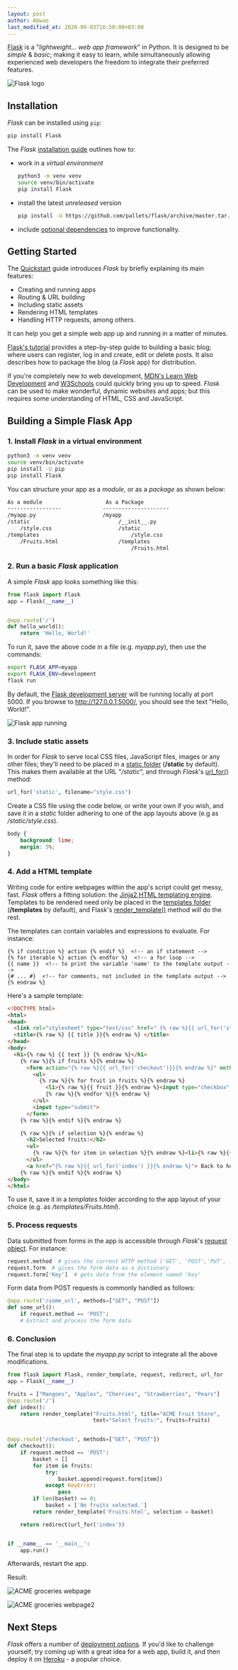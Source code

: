 ```yaml
---
layout: post
author: Abwao
last_modified_at: 2020-09-03T16:50:00+03:00
---
```

[Flask][1] is a "*lightweight... web app framework*" in Python. It is designed to be *simple* & *basic*; making it easy to learn, while simultaneously allowing experienced web developers the freedom to integrate their preferred features.

![Flask logo][2]

## Installation

*Flask* can be installed using `pip`:

```bash
pip install Flask
```

The *Flask* [installation guide][3] outlines how to:

- work in a *virtual environment*

  ```bash
  python3 -m venv venv
  source venv/bin/activate
  pip install Flask
  ```

- install the latest *unreleased* version

  ```bash
  pip install -U https://github.com/pallets/flask/archive/master.tar.gz
  ```

- include [optional dependencies][4] to improve functionality.

## Getting Started

The [Quickstart][5] guide introduces *Flask*  by briefly explaining its main features:

- Creating and running apps
- Routing & URL building
- Including static assets
- Rendering HTML templates
- Handling HTTP requests, among others.

It  can help you get a simple web app up and running in a matter of minutes.

[Flask's tutorial][6] provides a step-by-step guide to building a basic blog; where users can register, log in and create, edit or delete posts. It also describes how to package the blog (a *Flask* app) for distribution.

If you're completely new to web development, [MDN's Learn Web Development][7] and [W3Schools][8] could quickly bring you up to speed. *Flask* can be used to make wonderful, dynamic websites and apps; but this requires some understanding of HTML, CSS and JavaScript.

## Building a Simple Flask App

### 1. Install *Flask* in a virtual environment

```bash
python3 -m venv venv
source venv/bin/activate
pip install -U pip
pip install Flask
```

You can structure your app as a *module*, or as a *package* as shown below:

```md
As a module                    As a Package
-----------------             ---------------------
/myapp.py                     /myapp
/static                            /__init__.py
    /style.css                     /static
/templates                             /style.css
    /Fruits.html                   /templates
                                       /Fruits.html
```

### 2. Run a basic *Flask* application

A simple *Flask* app looks something like this:

```python
from flask import Flask
app = Flask(__name__)


@app.route('/')
def hello_world():
    return 'Hello, World!'
```

To run it, save the above code in a file (e.g. *myapp.py*), then use the commands:

```bash
export FLASK_APP=myapp
export FLASK_ENV=development
flask run
```

By default, the [Flask development server][9] will be running locally at port 5000. If you browse to <http://127.0.0.1:5000/>, you should see the text "Hello, World!".

![Flask app running][10]

### 3. Include static assets

In order for *Flask* to serve local CSS files, JavaScript files, images or any other files; they'll need to be placed in a [static folder][11] (**/static** by default). This makes them available at the URL "*/static*", and through *Flask*'s [url_for()][12] method:

```python
url_for('static', filename="style.css")
```

Create a CSS file using the code below, or write your own if you wish, and save it in a *static* folder adhering to one of the app layouts above (e.g as */static/style.css*).

```css
body {
    background: lime;
    margin: 5%;
}
```

### 4. Add a HTML template

Writing code for entire webpages within the app's script could get messy, fast. *Flask* offers a fitting solution: the [Jinja2 HTML templating engine][13]. Templates to be rendered need only be placed in the [templates folder][14] (**/templates** by default), and Flask's [render_template()][15] method will do the rest.

The templates can contain variables and expressions to evaluate. For instance:

```{% raw %}
{% if condition %} action {% endif %}  <!-- an if statement -->
{% for iterable %} action {% endfor %}  <!-- a for loop -->
{{ name }}  <!-- to print the variable 'name' to the template output -->
{# ... #}  <!-- for comments, not included in the template output -->
{% endraw %}
```

Here's a sample template:

```html
<!DOCTYPE html>
<html>
<head>
  <link rel="stylesheet" type="text/css" href=" {% raw %}{{ url_for('static', filename='style.css')}}{% endraw %}">
  <title>{% raw %} {{ title }}{% endraw %} </title>
</head>
<body>
  <h1>{% raw %} {{ text }} {% endraw %}</h1>
    {% raw %}{% if fruits %}{% endraw %}
      <form action="{% raw %}{{ url_for('checkout')}}{% endraw %}" method="POST">
        <ul>
          {% raw %}{% for fruit in fruits %}{% endraw %}
            <li>{% raw %}{{ fruit }}{% endraw %}<input type="checkbox" value="{% raw %}{{ fruit }}{% endraw %}" name="{% raw %}{{ fruit }}{% endraw %}"><br></li>
            {% raw %}{% endfor %}{% endraw %}
        </ul>
        <input type="submit">
      </form>
    {% raw %}{% endif %}{% endraw %}

    {% raw %}{% if selection %}{% endraw %}
      <h2>Selected fruits:</h2>
      <ul>
        {% raw %}{% for item in selection %}{% endraw %}<li>{% raw %}{{ item }}{% endraw %}</li>{% raw %}{% endfor %}{% endraw %}
      </ul>
      <a href="{% raw %}{{ url_for('index') }}{% endraw %}"> Back to home</a>
    {% raw %}{% endif %}{% endraw %}
</body>
</html>
```

To use it, save it in a *templates* folder according to the app layout of your choice (e.g. as */templates/Fruits.html*).

### 5. Process requests

Data submitted from forms in the app is accessible through *Flask*'s [request object][16]. For instance:

```python
request.method  # gives the current HTTP method ('GET', 'POST','PUT', ...)
request.form  # gives the form data as a dictionary
request.form['Key']  # gets data from the element named 'Key'
```

Form data from POST requests is commonly handled as follows:

```python
@app.route('/some_url', methods=["GET", "POST"])
def some_url():
    if request.method == 'POST':
    # Extract and process the form data
```

### 6. Conclusion

The final step is to update the *myapp.py* script to integrate all the above modifications.

```python
from flask import Flask, render_template, request, redirect, url_for
app = Flask(__name__)

fruits = ["Mangoes", "Apples", "Cherries", "Strawberries", "Pears"]
@app.route('/')
def index():
    return render_template("Fruits.html", title="ACME Fruit Store",
                           text="Select fruits:", fruits=fruits)


@app.route('/checkout', methods=["GET", "POST"])
def checkout():
    if request.method == 'POST':
        basket = []
        for item in fruits:
            try:
                basket.append(request.form[item])
            except KeyError:
                pass
        if len(basket) == 0:
            basket = ['No fruits selected.']
        return render_template('Fruits.html', selection = basket)

    return redirect(url_for('index'))


if __name__ == '__main__':
    app.run()
```

Afterwards, restart the app.

Result:

![ACME groceries webpage][17]

![ACME groceries webpage2][18]

## Next Steps

*Flask* offers a number of [deployment options][19]. If you'd like to challenge yourself; try coming up with a great idea for a web app, build it, and then deploy it on [Heroku][20] - a popular choice.

[1]: https://flask.palletsprojects.com/en/1.1.x/
[2]: /assets/images/articles/logo-full.svg
[3]: https://flask.palletsprojects.com/en/1.1.x/installation
[4]: https://flask.palletsprojects.com/en/1.1.x/installation/#optional-dependencies
[5]: https://flask.palletsprojects.com/en/1.1.x/quickstart
[6]: https://flask.palletsprojects.com/en/1.1.x/tutorial
[7]: https://developer.mozilla.org/en-US/docs/Learn
[8]: https://www.w3schools.com
[9]: https://flask.palletsprojects.com/en/1.1.x/server/
[10]: /assets/images/articles/flaskrun.png
[11]: https://flask.palletsprojects.com/en/1.1.x/api/#flask.Flask.static_folder
[12]: https://flask.palletsprojects.com/en/1.1.x/quickstart/#url-building
[13]: https://jinja.palletsprojects.com/en/2.11.x/
[14]: https://flask.palletsprojects.com/en/1.1.x/api/#flask.Flask.template_folder
[15]: https://flask.palletsprojects.com/en/1.1.x/api/#flask.render_template
[16]: https://flask.palletsprojects.com/en/1.1.x/api/#flask.request
[17]: /assets/images/articles/flaskapp.png
[18]: /assets/images/articles/flaskapp2.png
[19]: https://flask.palletsprojects.com/en/1.1.x/deploying/
[20]: https://devcenter.heroku.com/articles/getting-started-with-python?singlepage=true
